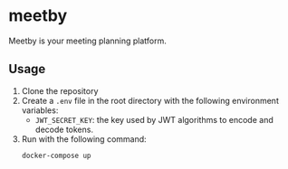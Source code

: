 # meetby
Meetby is your meeting planning platform.

## Usage
1. Clone the repository
2. Create a `.env` file in the root directory with the following environment variables:
    - `JWT_SECRET_KEY`: the key used by JWT algorithms to encode and decode tokens.
3. Run with the following command:
    ``` bash
    docker-compose up
    ```
